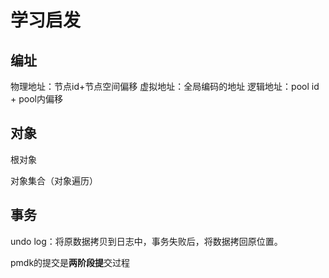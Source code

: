 # 学习启发

## 编址

物理地址：节点id+节点空间偏移
虚拟地址：全局编码的地址
逻辑地址：pool id + pool内偏移

## 对象

根对象

对象集合（对象遍历）

## 事务

undo log：将原数据拷贝到日志中，事务失败后，将数据拷回原位置。

pmdk的提交是**两阶段提**交过程
